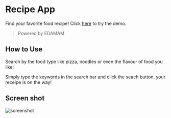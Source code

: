 # Recipe App

Find your favorite food recipe! Click [here](https://recipe-app-frynn1bp8.vercel.app/) to try the demo.

> Powered by EDAMAM

## How to Use

Search by the food type like pizza, noodles or even the flavour of food you like!<br/>

Simply type the keywords in the search bar and click the seach button, your receipe is on the way!

## Screen shot

![screenshot](https://github.com/HaochenQ/Recipe_App/blob/main/public/recipe-app.png)
